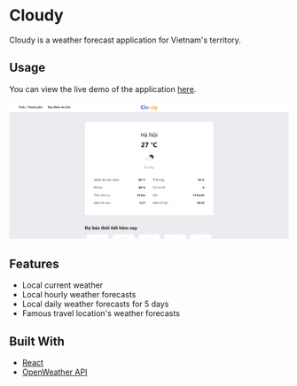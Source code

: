 # Cloudy

Cloudy is a weather forecast application for Vietnam's territory.

## Usage

You can view the live demo of the application [here](https://minhthinh190.github.io/cloudy/). <br/>

<div>
   <img src="public/screenshot.png">
</div>

## Features

- Local current weather
- Local hourly weather forecasts
- Local daily weather forecasts for 5 days
- Famous travel location's weather forecasts

## Built With

- [React](https://reactjs.org/)
- [OpenWeather API](https://openweathermap.org/api)